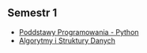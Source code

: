 ## Semestr 1

* [Poddstawy Programowania - Python](./Python)
* [Algorytmy i Struktury Danych](./Algorytmy_i_Struktury_Danych)
